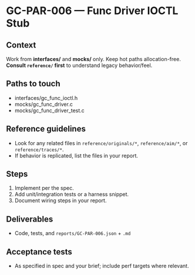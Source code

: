 # GC-PAR-006 — Func Driver IOCTL Stub

## Context
Work from **interfaces/** and **mocks/** only. Keep hot paths allocation-free. **Consult `reference/` first** to understand legacy behavior/feel.

## Paths to touch
- interfaces/gc_func_ioctl.h
- mocks/gc_func_driver.c
- mocks/gc_func_driver_test.c

## Reference guidelines
- Look for any related files in `reference/originals/*`, `reference/aim/*`, or `reference/traces/*`.
- If behavior is replicated, list the files in your report.

## Steps
1) Implement per the spec. 
2) Add unit/integration tests or a harness snippet.
3) Document wiring steps in your report.

## Deliverables
- Code, tests, and `reports/GC-PAR-006.json` + `.md`

## Acceptance tests
- As specified in spec and your brief; include perf targets where relevant.
